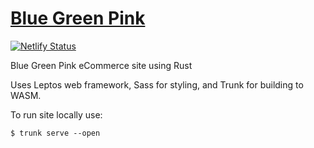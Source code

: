 # [Blue Green Pink][1]
[![Netlify Status](https://api.netlify.com/api/v1/badges/5a5749bd-77fb-4d94-a7b3-7b0182356abc/deploy-status)](https://app.netlify.com/sites/bluegreenpink/deploys)


Blue Green Pink eCommerce site using Rust 

Uses Leptos web framework, Sass for styling, and Trunk for building to WASM. 

To run site locally use:
```
$ trunk serve --open
```
[1]:https://bluegreenpink.com
